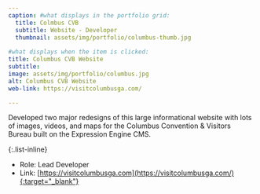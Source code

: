 ```yaml
---
caption: #what displays in the portfolio grid:
  title: Colmbus CVB
  subtitle: Website - Developer
  thumbnail: assets/img/portfolio/columbus-thumb.jpg
  
#what displays when the item is clicked:
title: Columbus CVB Website
subtitle: 
image: assets/img/portfolio/columbus.jpg
alt: Columbus CVB Website
web-link: https://visitcolumbusga.com/

---
```

Developed two major redesigns of this large informational website with lots of images, videos, and maps for the Columbus Convention & Visitors Bureau built on the Expression Engine CMS.

{:.list-inline} 
- Role: Lead Developer
- Link: [https://visitcolumbusga.com](https://visitcolumbusga.com/){:target="_blank"}
